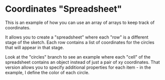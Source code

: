 # Coordinates "Spreadsheet"

This is an example of how you can use an array of arrays to keep track of coordinates.

It allows you to create a "spreadsheet" where each "row" is a different stage of the sketch. 
Each row contains a list of coordinates for the circles that will appear in that stage.

Look at the "circles" branch to see an example where each "cell" of the spreadsheet contains an object instead of just a pair of xy coordinates.
That version allows you to specify additional properties for each item - in the example, I define the color of each circle.
